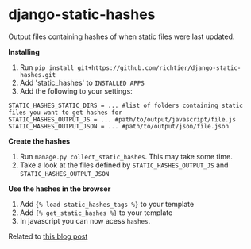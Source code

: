 django-static-hashes
====================

Output files containing hashes of when static files were last updated.

**Installing**

1. Run `pip install git+https://github.com/richtier/django-static-hashes.git`
2. Add 'static_hashes' to `INSTALLED APPS`
3. Add the following to your settings:
```
STATIC_HASHES_STATIC_DIRS = ... #list of folders containing static files you want to get hashes for
STATIC_HASHES_OUTPUT_JS = ... #path/to/output/javascript/file.js
STATIC_HASHES_OUTPUT_JSON = ... #path/to/output/json/file.json
```


**Create the hashes**

1. Run `manage.py collect_static_hashes`. This may take some time.
2. Take a look at the files defined by `STATIC_HASHES_OUTPUT_JS` and `STATIC_HASHES_OUTPUT_JSON`


**Use the hashes in the browser**

1. Add `{% load static_hashes_tags %}` to your template
2. Add `{% get_static_hashes %}` to your template
3. In javascript you can now acess `hashes`.

Related to [this blog post](http://richardtier.com/2014/10/19/tell-browser-when-files-are-updated/)
